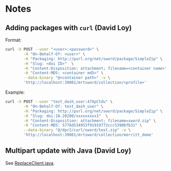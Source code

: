 # Notes

## Adding packages with `curl` (David Loy)

Format:

```bash
curl -X POST --user "<user>:<password>" \
        -H "On-Behalf-Of: <user>" \
        -H "Packaging: http://purl.org/net/sword/package/SimpleZip" \
        -H "Slug: <doi ID>"  \
        -H "Content-Disposition: attachment; filename=<container name>" \
        -H "Content-MD5: <container md5>" \
        --data-binary "@<container path>" -v \
        'http://localhost:39001/mrtsword/collection/<profile>'
```

Example:

```bash
curl -X POST --user "test_dash_user:47XpCtdu" \
        -H "On-Behalf-Of: test_dash_user" \
        -H "Packaging: http://purl.org/net/sword/package/SimpleZip" \
        -H "Slug: doi:10.20200/xxxxxxxxx1"  \
        -H "Content-Disposition: attachment; filename=sword.zip" \
        -H "Content-MD5: 5778d534953f91919772ccc5390bfb31" \
        --data-binary "@/dpr2/curl/sword/test.zip" -v \
        'http://localhost:39001/mrtsword/collection/merritt_demo'
```

## Multipart update with Java (David Loy)

See [ReplaceClient.java](examples/ReplaceClient.java).

